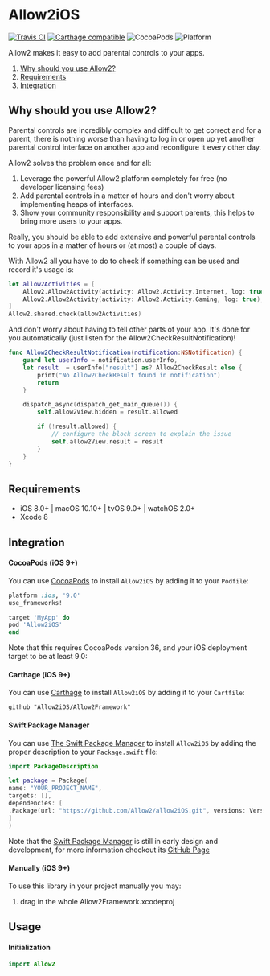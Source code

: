 # Allow2iOS

[![Travis CI](https://travis-ci.org/Allow2/allow2iOS.svg?branch=master)](https://travis-ci.org/Allow2/allow2iOS) [![Carthage compatible](https://img.shields.io/badge/Carthage-compatible-4BC51D.svg?style=flat)](https://github.com/Carthage/Carthage) ![CocoaPods](https://img.shields.io/cocoapods/v/Allow2iOS.svg) ![Platform](https://img.shields.io/badge/platforms-iOS%210.0+-333333.svg)

Allow2 makes it easy to add parental controls to your apps.

1. [Why should you use Allow2?](#why-should-you-use-Allow2)
2. [Requirements](#requirements)
3. [Integration](#integration)

## Why should you use Allow2?

Parental controls are incredibly complex and difficult to get correct and for a parent, there is nothing worse than having to log in or open up yet another parental control interface on another app and reconfigure it every other day.

Allow2 solves the problem once and for all:

1. Leverage the powerful Allow2 platform completely for free (no developer licensing fees)
2. Add parental controls in a matter of hours and don't worry about implementing heaps of interfaces.
3. Show your community responsibility and support parents, this helps to bring more users to your apps.

Really, you should be able to add extensive and powerful parental controls to your apps in a matter of hours or (at most) a couple of days.

With Allow2 all you have to do to check if something can be used and record it's usage is:

```swift
let allow2Activities = [
    Allow2.Allow2Activity(activity: Allow2.Activity.Internet, log: true), // this is an internet based app
    Allow2.Allow2Activity(activity: Allow2.Activity.Gaming, log: true),   // and it's gaming related, can also use "Messaging", "Social", "Electricity" and more...
]
Allow2.shared.check(allow2Activities)
```

And don't worry about having to tell other parts of your app. It's done for you automatically (just listen for the Allow2CheckResultNotification)!

```swift
func Allow2CheckResultNotification(notification:NSNotification) {
    guard let userInfo = notification.userInfo,
    let result  = userInfo["result"] as? Allow2CheckResult else {
        print("No Allow2CheckResult found in notification")
        return
    }

    dispatch_async(dispatch_get_main_queue()) {
        self.allow2View.hidden = result.allowed

        if (!result.allowed) {
            // configure the block screen to explain the issue
            self.allow2View.result = result
        }
    }
}

```

## Requirements

- iOS 8.0+ | macOS 10.10+ | tvOS 9.0+ | watchOS 2.0+
- Xcode 8

## Integration

#### CocoaPods (iOS 9+)

You can use [CocoaPods](http://cocoapods.org/) to install `Allow2iOS` by adding it to your `Podfile`:

```ruby
platform :ios, '9.0'
use_frameworks!

target 'MyApp' do
pod 'Allow2iOS'
end
```

Note that this requires CocoaPods version 36, and your iOS deployment target to be at least 9.0:


#### Carthage (iOS 9+)

You can use [Carthage](https://github.com/Carthage/Carthage) to install `Allow2iOS` by adding it to your `Cartfile`:

```
github "Allow2iOS/Allow2Framework"
```

#### Swift Package Manager

You can use [The Swift Package Manager](https://swift.org/package-manager) to install `Allow2iOS` by adding the proper description to your `Package.swift` file:

```swift
import PackageDescription

let package = Package(
name: "YOUR_PROJECT_NAME",
targets: [],
dependencies: [
.Package(url: "https://github.com/Allow2/allow2iOS.git", versions: Version(1,0,0)..<Version(2, .max, .max)),
]
)
```

Note that the [Swift Package Manager](https://swift.org/package-manager) is still in early design and development, for more information checkout its [GitHub Page](https://github.com/apple/swift-package-manager)

#### Manually (iOS 9+)

To use this library in your project manually you may:  

1. drag in the whole Allow2Framework.xcodeproj

## Usage

#### Initialization

```swift
import Allow2
```

